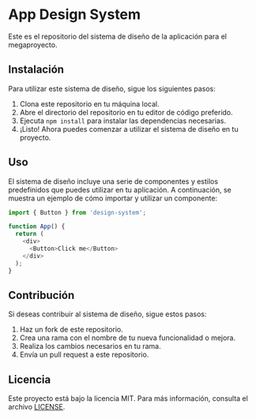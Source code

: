 # App Design System

Este es el repositorio del sistema de diseño de la aplicación para el megaproyecto.

## Instalación

Para utilizar este sistema de diseño, sigue los siguientes pasos:

1. Clona este repositorio en tu máquina local.
2. Abre el directorio del repositorio en tu editor de código preferido.
3. Ejecuta `npm install` para instalar las dependencias necesarias.
4. ¡Listo! Ahora puedes comenzar a utilizar el sistema de diseño en tu proyecto.

## Uso

El sistema de diseño incluye una serie de componentes y estilos predefinidos que puedes utilizar en tu aplicación. A continuación, se muestra un ejemplo de cómo importar y utilizar un componente:

```javascript
import { Button } from 'design-system';

function App() {
  return (
    <div>
      <Button>Click me</Button>
    </div>
  );
}
```

## Contribución

Si deseas contribuir al sistema de diseño, sigue estos pasos:

1. Haz un fork de este repositorio.
2. Crea una rama con el nombre de tu nueva funcionalidad o mejora.
3. Realiza los cambios necesarios en tu rama.
4. Envía un pull request a este repositorio.

## Licencia

Este proyecto está bajo la licencia MIT. Para más información, consulta el archivo [LICENSE](./LICENSE).
